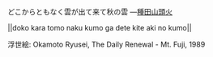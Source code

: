 どこからともなく雲が出て来て秋の雲
—[種田山頭火](https://ja.wikipedia.org/wiki/種田山頭火)

||doko kara tomo naku kumo ga dete kite aki no kumo||

浮世絵: Okamoto Ryusei, The Daily Renewal - Mt. Fuji, 1989